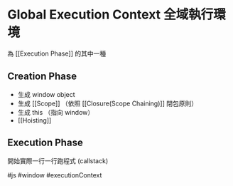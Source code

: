 # Global Execution Context 全域執行環境
為 [[Execution Phase]] 的其中一種

## Creation Phase
- 生成 window object
- 生成 [[Scope]] （依照 [[Closure(Scope Chaining)]] 閉包原則）
- 生成 this （指向 window）
- [[Hoisting]]
## Execution Phase
開始實際一行一行跑程式 (callstack)

#js #window #executionContext
